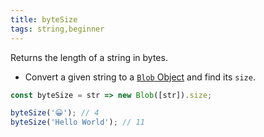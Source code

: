 ```yaml
---
title: byteSize
tags: string,beginner
---
```


Returns the length of a string in bytes.

- Convert a given string to a [`Blob` Object](https://developer.mozilla.org/en-US/docs/Web/API/Blob) and find its `size`.

```js
const byteSize = str => new Blob([str]).size;
```

```js
byteSize('😀'); // 4
byteSize('Hello World'); // 11
```
